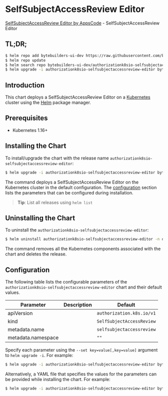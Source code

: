 # SelfSubjectAccessReview Editor

[SelfSubjectAccessReview Editor by AppsCode](https://byte.builders) - SelfSubjectAccessReview Editor

## TL;DR;

```bash
$ helm repo add bytebuilders-ui-dev https://raw.githubusercontent.com/bytebuilders/ui-wizards/
$ helm repo update
$ helm search repo bytebuilders-ui-dev/authorizationk8sio-selfsubjectaccessreview-editor --version=v0.4.17
$ helm upgrade -i authorizationk8sio-selfsubjectaccessreview-editor bytebuilders-ui-dev/authorizationk8sio-selfsubjectaccessreview-editor -n default --create-namespace --version=v0.4.17
```

## Introduction

This chart deploys a SelfSubjectAccessReview Editor on a [Kubernetes](http://kubernetes.io) cluster using the [Helm](https://helm.sh) package manager.

## Prerequisites

- Kubernetes 1.16+

## Installing the Chart

To install/upgrade the chart with the release name `authorizationk8sio-selfsubjectaccessreview-editor`:

```bash
$ helm upgrade -i authorizationk8sio-selfsubjectaccessreview-editor bytebuilders-ui-dev/authorizationk8sio-selfsubjectaccessreview-editor -n default --create-namespace --version=v0.4.17
```

The command deploys a SelfSubjectAccessReview Editor on the Kubernetes cluster in the default configuration. The [configuration](#configuration) section lists the parameters that can be configured during installation.

> **Tip**: List all releases using `helm list`

## Uninstalling the Chart

To uninstall the `authorizationk8sio-selfsubjectaccessreview-editor`:

```bash
$ helm uninstall authorizationk8sio-selfsubjectaccessreview-editor -n default
```

The command removes all the Kubernetes components associated with the chart and deletes the release.

## Configuration

The following table lists the configurable parameters of the `authorizationk8sio-selfsubjectaccessreview-editor` chart and their default values.

|     Parameter      | Description |               Default                |
|--------------------|-------------|--------------------------------------|
| apiVersion         |             | <code>authorization.k8s.io/v1</code> |
| kind               |             | <code>SelfSubjectAccessReview</code> |
| metadata.name      |             | <code>selfsubjectaccessreview</code> |
| metadata.namespace |             | <code>""</code>                      |


Specify each parameter using the `--set key=value[,key=value]` argument to `helm upgrade -i`. For example:

```bash
$ helm upgrade -i authorizationk8sio-selfsubjectaccessreview-editor bytebuilders-ui-dev/authorizationk8sio-selfsubjectaccessreview-editor -n default --create-namespace --version=v0.4.17 --set apiVersion=authorization.k8s.io/v1
```

Alternatively, a YAML file that specifies the values for the parameters can be provided while
installing the chart. For example:

```bash
$ helm upgrade -i authorizationk8sio-selfsubjectaccessreview-editor bytebuilders-ui-dev/authorizationk8sio-selfsubjectaccessreview-editor -n default --create-namespace --version=v0.4.17 --values values.yaml
```
